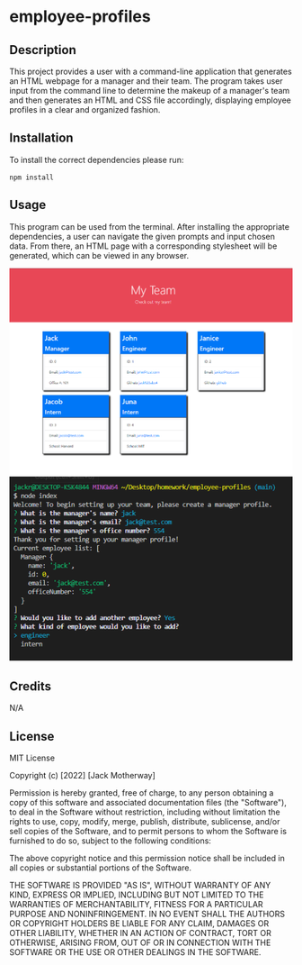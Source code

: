 # employee-profiles

## Description

This project provides a user with a command-line application that generates an HTML webpage for a manager and their team. The program takes user input from the command line to determine the makeup of a manager's team and then generates an HTML and CSS file accordingly, displaying employee profiles in a clear and organized fashion.

## Installation

 To install the correct dependencies please run:
~~~
npm install
~~~

## Usage

This program can be used from the terminal. After installing the appropriate dependencies, a user can navigate the given prompts and input chosen data. From there, an HTML page with a corresponding stylesheet will be generated, which can be viewed in any browser.

![image](.\assets\images\screenshot.PNG)
![image](.\assets\images\screenshot2.PNG)

## Credits

N/A

## License

MIT License

Copyright (c) [2022] [Jack Motherway]

Permission is hereby granted, free of charge, to any person obtaining a copy
of this software and associated documentation files (the "Software"), to deal
in the Software without restriction, including without limitation the rights
to use, copy, modify, merge, publish, distribute, sublicense, and/or sell
copies of the Software, and to permit persons to whom the Software is
furnished to do so, subject to the following conditions:

The above copyright notice and this permission notice shall be included in all
copies or substantial portions of the Software.

THE SOFTWARE IS PROVIDED "AS IS", WITHOUT WARRANTY OF ANY KIND, EXPRESS OR
IMPLIED, INCLUDING BUT NOT LIMITED TO THE WARRANTIES OF MERCHANTABILITY,
FITNESS FOR A PARTICULAR PURPOSE AND NONINFRINGEMENT. IN NO EVENT SHALL THE
AUTHORS OR COPYRIGHT HOLDERS BE LIABLE FOR ANY CLAIM, DAMAGES OR OTHER
LIABILITY, WHETHER IN AN ACTION OF CONTRACT, TORT OR OTHERWISE, ARISING FROM,
OUT OF OR IN CONNECTION WITH THE SOFTWARE OR THE USE OR OTHER DEALINGS IN THE
SOFTWARE.
